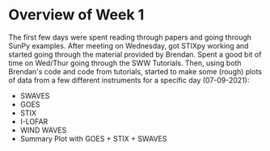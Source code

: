 # Overview of Week 1

The first few days were spent reading through papers and going through SunPy examples. After meeting on Wednesday, got STIXpy working and started going through the material provided by Brendan. Spent a good bit of time on Wed/Thur going through the SWW Tutorials. Then, using both Brendan's code and code from tutorials, started to make some (rough) plots of data from a few different instruments for a specific day (07-09-2021):
* SWAVES
* GOES
* STIX
* I-LOFAR
* WIND WAVES
* Summary Plot with GOES + STIX + SWAVES
